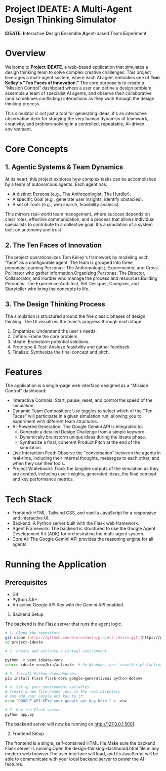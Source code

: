 # Project IDEATE: A Multi-Agent Design Thinking Simulator

**IDEATE**: **I**nteractive **D**esign **E**nsemble **A**gent-based **T**eam **E**xperiment

# Overview

Welcome to **Project IDEATE**, a web-based application that simulates a design thinking team to solve complex creative challenges. This project leverages a multi-agent system, where each AI agent embodies one of **Tom Kelley's "Ten Faces of Innovation."** The core purpose is to create a "Mission Control" dashboard where a user can define a design problem, assemble a team of specialist AI agents, and observe their collaborative (and sometimes conflicting) interactions as they work through the design thinking process.

This simulator is not just a tool for generating ideas; it's an interactive observation deck for studying the very human dynamics of teamwork, creativity, and problem-solving in a controlled, repeatable, AI-driven environment.

# Core Concepts

## 1. Agentic Systems & Team Dynamics

At its heart, this project explores how complex tasks can be accomplished by a team of autonomous agents. Each agent has:

* A distinct Persona (e.g., The Anthropologist, The Hurdler).
* A specific Goal (e.g., generate user insights, identify obstacles).
* A set of Tools (e.g., web search, feasibility analysis).

This mirrors real-world team management, where success depends on clear roles, effective communication, and a process that allows individual specialists to contribute to a collective goal. It's a simulation of a system built on autonomy and trust.

## 2. The Ten Faces of Innovation

The project operationalizes Tom Kelley's framework by modeling each "face" as a configurable agent. The team is grouped into three personas:Learning Personas: The Anthropologist, Experimenter, and Cross-Pollinator who gather information.Organizing Personas: The Director, Collaborator, and Hurdler who manage the process and resources.Building Personas: The Experience Architect, Set Designer, Caregiver, and Storyteller who bring the concepts to life.

## 3. The Design Thinking Process

The simulation is structured around the five classic phases of design thinking. The UI visualizes the team's progress through each stage:
1. Empathize: Understand the user's needs.
2. Define: Frame the core problem.
3. Ideate: Brainstorm potential solutions.
4. Prototype & Test: Analyze feasibility and gather feedback.
5. Finalize: Synthesize the final concept and pitch.

# Features

The application is a single-page web interface designed as a "Mission Control" dashboard:
* Interactive Controls: Start, pause, reset, and control the speed of the simulation.
* Dynamic Team Composition: Use toggles to select which of the "Ten Faces" will participate in a given simulation run, allowing you to experiment with different team structures.
* AI-Powered Generation: The Google Gemini API is integrated to:
    * Generate a detailed Design Challenge from a simple keyword.
    * Dynamically brainstorm unique ideas during the Ideate phase.
    * Synthesize a final, coherent Product Pitch at the end of the simulation.
* Live Interaction Feed: Observe the "conversation" between the agents in real-time, including their internal thoughts, messages to each other, and when they use their tools.
* Project Whiteboard: Track the tangible outputs of the simulation as they are created, including user insights, generated ideas, the final concept, and key performance metrics.

# Tech Stack

* Frontend: HTML, Tailwind CSS, and vanilla JavaScript for a responsive and interactive UI.
* Backend: A Python server built with the Flask web framework.
* Agent Framework: The backend is structured to use the Google Agent Development Kit (ADK) for orchestrating the multi-agent system.
* Core AI: The Google Gemini API provides the reasoning engine for all agents.

# Running the Application

## Prerequisites

* Git
* Python 3.8+
* An active Google API Key with the Gemini API enabled.

1. Backend Setup

The backend is the Flask server that runs the agent logic.

```bash
# 1. Clone the repository
git clone [https://github.com/KieranJanin/project-ideate.git](https://github.com/KieranJanin/project-ideate.git)
cd project-ideate

# 2. Create and activate a virtual environment

python -m venv ideate-venv
source ideate-venv/bin/activate  # On Windows, use `venv\Scripts\activate`

# 3. Install Python dependencies
pip install Flask flask-cors google-generativeai python-dotenv

# 4. Set up your environment variables
# Create a new file named .env in the root directory
# and add your Google API key to it:
echo "GOOGLE_API_KEY='your_google_api_key_here'" > .env

# 5. Run the Flask server
python app.py
```

The backend server will now be running on http://127.0.0.1:5001.

2. Frontend Setup

The frontend is a single, self-contained HTML file.Make sure the backend Flask server is running.Open the design-thinking-dashboard.html file in any modern web browser.The user interface will load, and its JavaScript will be able to communicate with your local backend server to power the AI features.